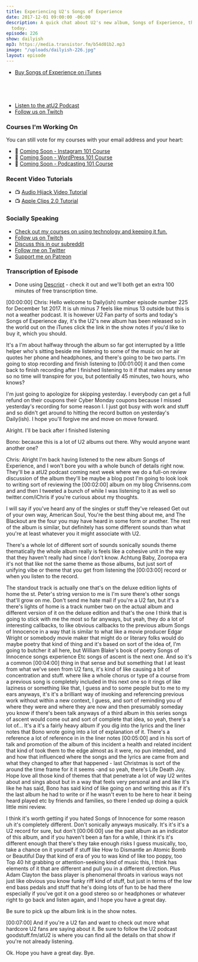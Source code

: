 ```yaml
---
title: Experiencing U2's Songs of Experience
date: 2017-12-01 09:00:00 -06:00
description: A quick chat about U2's new album, Songs of Experience, that was released
  today.
episode: 226
show: dailyish
mp3: https://media.transistor.fm/b54d01b2.mp3
image: "/uploads/dailyish-226.jpg"
layout: episode
---
```


* [Buy Songs of Experience on iTunes](https://geo.itunes.apple.com/us/album/songs-of-experience-deluxe-edition/1300908333?mt=1&app=music&at=10l4Ki)

<a href="https://geo.itunes.apple.com/us/album/songs-of-experience-deluxe-edition/1300908333?mt=1&app=music&at=10l4Ki" style="display:inline-block;overflow:hidden;background:url(https://linkmaker.itunes.apple.com/assets/shared/badges/en-us/music-lrg.svg) no-repeat;width:157px;height:45px;background-size:contain;"></a>
* [Listen to the atU2 Podcast](https://goodstuff.fm/atu2/)
* [Follow us on Twitch](https://www.twitch.tv/goodstuff_fm)


### Courses I'm Working On

You can still vote for my courses with your email address and your heart:

* 🌅 [Coming Soon - Instagram 101 Course](https://courses.chrisenns.com/instagram-101)
* 📝 [Coming Soon - WordPress 101 Course](https://courses.chrisenns.com/wordpress-101)
* 🎤 [Coming Soon - Podcasting 101 Course](https://courses.chrisenns.com/podcasting-101)

### Recent Video Tutorials

* 📺 [Audio Hijack Video Tutorial](https://www.youtube.com/watch?v=gksxKV85ARU)
* 📺 [Apple Clips 2.0 Tutorial](https://www.youtube.com/watch?v=CzI6L31LEvQ)

### Socially Speaking

* [Check out my courses on using technology and keeping it fun.](https://courses.chrisenns.com)
* [Follow us on Twitch](https://www.twitch.tv/goodstuff_fm)
* [Discuss this in our subreddit](https://www.reddit.com/r/Goodstuff_fm/)
* [Follow me on Twitter](https://www.twitter.com/ichris)
* [Support me on Patreon](https://www.patreon.com/ichris)


### Transcription of Episode

* Done using [Descript](https://app.descript.com/r/HkKZYn6bG) - check it out and we'll both get an extra 100 minutes of free transcription time.

[00:00:00] Chris: Hello welcome to Daily(ish) number episode number 225 for December 1st 2017. It is uh minus 7 feels like minus 13 outside but this is not a weather podcast. It is however U2 Fan party of sorts and today's Songs of Experience day, it's the U2's new album has been released so in the world out on the iTunes click the link in the show notes if you'd like to buy it, which you should.

It's a I'm about halfway through the album so far got interrupted by a little helper who's sitting beside me listening to some of the music on her air quotes her phone and headphones, and there's going to be two parts. I'm going to stop recording and finish listening to [00:01:00] it and then come back to finish recording after I finished listening to it if that makes any sense so no time will transpire for you, but potentially 45 minutes, two hours, who knows?

I'm just going to apologize for skipping yesterday. I everybody can get a full refund on their coupons their Cyber Monday coupons because I missed yesterday's recording for some reason I. I just got busy with work and stuff and so didn't get around to hitting the record button on yesterday's Daily(ish). I  hope you'll forgive me and move on move forward.

Alright. I'll be back after I finished listening

Bono: because this is a lot of U2 albums out there. Why would anyone want another one?

Chris: Alright I'm back having listened to the new album Songs of Experience, and I won't bore you with a whole bunch of details right now. They'll be a atU2 podcast coming next week where we do a full-on review discussion of the album they'll be maybe a blog post I'm going to look look to writing sort of reviewing the [00:02:00] album on my blog Chrisenns.com and and then I tweeted a bunch of while I was listening to it as well so twitter.com/iChris if you're curious about my thoughts.

I will say if you've heard any of the singles or stuff they've released Get out of your own way, American Soul, You're the best thing about me, and The Blackout are the four you may have heard in some form or another. The rest of the album is similar, but definitely has some different sounds than what you're at least whatever you it might associate with U2.

There's a whole lot of different sort of sounds sonically sounds theme thematically the whole album really is feels like a cohesive unit in the way that they haven't really had since I don't know. Achtung  Baby, Zooropa era it's not that like not the same theme as those albums, but  just sort of unifying vibe or theme that you get from listening the [00:03:00] record or when you listen to the record.

The standout track is actually one that's on the deluxe edition lights of home the st. Peter's string version to me is I'm sure there's other songs that'll grow on me. Don't send me hate mail if you're a U2 fan, but it's a there's lights of home is a track number two on the actual album and different version of it on the deluxe edition and that's the one I think that is going to stick with me the most so far anyways, but yeah, they do a lot of interesting callbacks, to like  obvious callbacks to the previous album Songs of Innocence in a way that is similar to what like a movie producer Edgar Wright or somebody movie maker that might do or literary folks would do maybe poetry that kind of thing and it's based on sort of the idea of, I'm going to butcher it all here, but William Blake's book of poetry Songs of Innocence songs experience Etc songs of ascent is the next one.
And so it's a common [00:04:00] thing in that sense and but something that I at least from what we've seen from U2 fans, it's kind of like causing a bit of concentration and stuff. where like a whole chorus or type of a course from a previous song is completely included in this next one so it rings of like laziness or something like that, I guess and to some people but to me to my ears anyways, it's it's a brilliant way of invoking and referencing previous work without within a new context, I guess, and sort of reminding you of where they were and where they are now and then presumably someday you know if there's been talk anyways of a third album in this series songs of ascent would come out and sort of complete that idea, so yeah, there's a lot of...
It's a it's a fairly heavy album if you dig into the lyrics and the liner notes that Bono wrote going into a lot of explanation of it. There's a reference a lot of reference in in the liner notes [00:05:00] and in his sort of talk and promotion of the album of this incident a health and related incident that kind of took them to the edge almost as it were, no pun intended, and and how that influenced where the songs and the lyrics are came from and what they changed to after that happened - last Christmas is sort of the around the time frame for it it seems -and so yeah, there's Life Death Joy. Hope love all those kind of themes that that penetrate a lot of way U2 writes about and sings about but in a way that feels very personal and and like it's like he has said, Bono has said kind of like going on and writing this as if it's the last album he had to write or if he wasn't even to be here to hear it being heard played etc by friends and families, so there I ended up doing a quick little mini review.

I think it's worth getting if you hated Songs of Innocence for some reason uh it's completely different. Don't sonically anyways musically. It's it's it's a U2 record for sure, but don't [00:06:00] use the past album as an indicator of this album, and if you haven't been a fan for a while, I think it's it's different enough that there's they take enough risks I guess musically, too, take a chance on it yourself if stuff like How to Dismantle an Atomic Bomb or Beautiful Day that kind of era of you to was kind of like too poppy, too Top 40 hit grabbing or attention-seeking kind of music this, I think has elements of it that are different and pull you in a different direction. Plus Adam Clayton the bass player is phenomenal throats in various ways not just like obvious you know funky riff kind of stuff, but just in terms of the low end bass pedals and stuff that he's doing lots of fun to be had there especially if you've got it on a good stereo so or headphones or whatever right to go back and listen again, and I hope you have a great day.

Be sure to pick up the album link is in the show notes.

[00:07:00] And if you're a U2 fan and want to check out more what hardcore U2 fans are saying about it. Be sure to follow the U2 podcast goodstuff.fm/atU2 is where you can find all the details on that show if you're not already listening.

Ok. Hope you have a great day. Bye.
